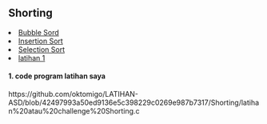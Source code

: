 <html>
<head>
    <h2>Shorting</h2>
</head>
<body>
    <li><a href="https://github.com/oktomigo/LATIHAN-ASD/blob/d0da7738dd982c276d4d6d6b9b30c1ac7da296c9/Shorting/penjelasan/README1.md">Bubble Sord</a></li>
    <li><a href="https://github.com/oktomigo/LATIHAN-ASD/blob/e2b1a59ddeb56ea61e7c6f37d5763066d3cc618d/Shorting/penjelasan/README2.md">Insertion Sort</a></li>
    <li><a href="https://github.com/oktomigo/LATIHAN-ASD/blob/ad81bdce42aaef6345468c8843f5652a0673de8f/Shorting/penjelasan/README3.md">Selection Sort</a></li>
    <li><a href="https://github.com/oktomigo/LATIHAN-ASD/blob/50c0b5c26837c8bb202490b23eaae815edcceb09/Shorting/penjelasan/README4.md">latihan 1</a></li>
    <h4>1. code program latihan saya</h4>
    <p>https://github.com/oktomigo/LATIHAN-ASD/blob/42497993a50ed9136e5c398229c0269e987b7317/Shorting/latihan%20atau%20challenge%20Shorting.c</p>
</body>
</html>

